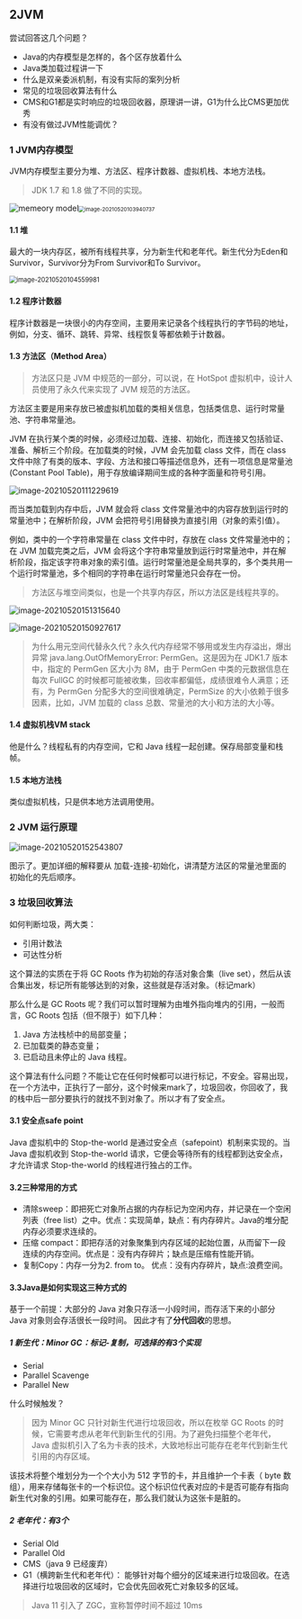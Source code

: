 ## 2JVM

尝试回答这几个问题？

- Java的内存模型是怎样的，各个区存放着什么
- Java类加载过程讲一下
- 什么是双亲委派机制，有没有实际的案列分析
- 常见的垃圾回收算法有什么
- CMS和G1都是实时响应的垃圾回收器，原理讲一讲，G1为什么比CMS更加优秀
- 有没有做过JVM性能调优？

### 1 JVM内存模型

JVM内存模型主要分为堆、方法区、程序计数器、虚拟机栈、本地方法栈。

> JDK 1.7 和 1.8 做了不同的实现。

![memeory model](2JVM.assets/092010273602.png)<img src="2JVM.assets/image-20210520103940737-1621478405248.png" alt="image-20210520103940737" style="zoom: 67%;" />



#### 1.1 堆

最大的一块内存区，被所有线程共享，分为新生代和老年代。新生代分为Eden和Survivor，Survivor分为From Survivor和To Survivor。

<img src="2JVM.assets/image-20210520104559981-1621478768363.png" alt="image-20210520104559981" style="zoom: 80%;" />

#### 1.2 程序计数器

程序计数器是一块很小的内存空间，主要用来记录各个线程执行的字节码的地址，例如，分支、循环、跳转、异常、线程恢复等都依赖于计数器。

#### 1.3 方法区（Method Area）

> 方法区只是 JVM 中规范的一部分，可以说，在 HotSpot 虚拟机中，设计人员使用了永久代来实现了 JVM 规范的方法区。

方法区主要是用来存放已被虚拟机加载的类相关信息，包括类信息、运行时常量池、字符串常量池。

JVM 在执行某个类的时候，必须经过加载、连接、初始化，而连接又包括验证、准备、解析三个阶段。在加载类的时候，JVM 会先加载 class 文件，而在 class 文件中除了有类的版本、字段、方法和接口等描述信息外，还有一项信息是常量池 (Constant Pool Table)，用于存放编译期间生成的各种字面量和符号引用。

![image-20210520111229619](2JVM.assets/image-20210520111229619.png)



而当类加载到内存中后，JVM 就会将 class 文件常量池中的内容存放到运行时的常量池中；在解析阶段，JVM 会把符号引用替换为直接引用（对象的索引值）。

例如，类中的一个字符串常量在 class 文件中时，存放在 class 文件常量池中的；在 JVM 加载完类之后，JVM 会将这个字符串常量放到运行时常量池中，并在解析阶段，指定该字符串对象的索引值。运行时常量池是全局共享的，多个类共用一个运行时常量池，多个相同的字符串在运行时常量池只会存在一份。

> 方法区与堆空间类似，也是一个共享内存区，所以方法区是线程共享的。

![image-20210520151315640](2JVM.assets/image-20210520151315640.png)

![image-20210520150927617](2JVM.assets/image-20210520150927617.png)

> 为什么用元空间代替永久代？永久代内存经常不够用或发生内存溢出，爆出异常 java.lang.OutOfMemoryError: PermGen。这是因为在 JDK1.7 版本中，指定的 PermGen 区大小为 8M，由于 PermGen 中类的元数据信息在每次 FullGC 的时候都可能被收集，回收率都偏低，成绩很难令人满意；还有，为 PermGen 分配多大的空间很难确定，PermSize 的大小依赖于很多因素，比如，JVM 加载的 class 总数、常量池的大小和方法的大小等。

#### 1.4 虚拟机栈VM stack

他是什么？线程私有的内存空间，它和 Java 线程一起创建。保存局部变量和栈帧。

#### 1.5 本地方法栈

类似虚拟机栈，只是供本地方法调用使用。



### 2 JVM 运行原理

![image-20210520152543807](2JVM.assets/image-20210520152543807.png)

图示了。更加详细的解释要从 加载-连接-初始化，讲清楚方法区的常量池里面的初始化的先后顺序。

### 3 垃圾回收算法

如何判断垃圾，两大类：

- 引用计数法
- 可达性分析

这个算法的实质在于将 GC Roots 作为初始的存活对象合集（live set），然后从该合集出发，标记所有能够达到的对象，这些就是存活对象。（标记mark）

那么什么是 GC Roots 呢？我们可以暂时理解为由堆外指向堆内的引用，一般而言，GC Roots 包括（但不限于）如下几种：

1. Java 方法栈桢中的局部变量；
2. 已加载类的静态变量；
3. 已启动且未停止的 Java 线程。

这个算法有什么问题？不能让它在任何时候都可以进行标记，不安全。容易出现，在一个方法中，正执行了一部分，这个时候来mark了，垃圾回收，你回收了，我的栈中后一部分要执行的就找不到对象了。所以才有了安全点。

#### 3.1 安全点safe point

Java 虚拟机中的 Stop-the-world 是通过安全点（safepoint）机制来实现的。当 Java 虚拟机收到 Stop-the-world 请求，它便会等待所有的线程都到达安全点，才允许请求 Stop-the-world 的线程进行独占的工作。

#### 3.2三种常用的方式

- 清除sweep：即把死亡对象所占据的内存标记为空闲内存，并记录在一个空闲列表（free list）之中。优点：实现简单，缺点：有内存碎片。Java的堆分配内存必须要求连续的。
- 压缩 compact：即把存活的对象聚集到内存区域的起始位置，从而留下一段连续的内存空间。优点是：没有内存碎片；缺点是压缩有性能开销。
- 复制Copy：内存一分为2. from to。 优点：没有内存碎片，缺点:浪费空间。

#### 3.3Java是如何实现这三种方式的

基于一个前提：大部分的 Java 对象只存活一小段时间，而存活下来的小部分 Java 对象则会存活很长一段时间。 因此才有了**分代回收**的思想。

##### 1 新生代：Minor GC：标记-复制，可选择的有3个实现

- Serial
- Parallel Scavenge
- Parallel New

 什么时候触发？

> 因为 Minor GC 只针对新生代进行垃圾回收，所以在枚举 GC Roots 的时候，它需要考虑从老年代到新生代的引用。为了避免扫描整个老年代，Java 虚拟机引入了名为卡表的技术，大致地标出可能存在老年代到新生代引用的内存区域。

该技术将整个堆划分为一个个大小为 512 字节的卡，并且维护一个卡表（ byte 数组），用来存储每张卡的一个标识位。这个标识位代表对应的卡是否可能存有指向新生代对象的引用。如果可能存在，那么我们就认为这张卡是脏的。

##### 2 老年代：有3个

- Serial Old
- Parallel Old
- CMS（java 9 已经废弃）
- G1（横跨新生代和老年代）： 能够针对每个细分的区域来进行垃圾回收。在选择进行垃圾回收的区域时，它会优先回收死亡对象较多的区域。

> Java 11 引入了 ZGC，宣称暂停时间不超过 10ms


